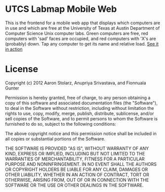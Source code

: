 UTCS Labmap Mobile Web
======================
This is the frontend for a mobile web app that displays which computers are in use and which are free at the University of Texas at Austin Department of Computer Science Unix computer labs. Green computers are free, red computers with 'sad' faces are occupied, and red computers with 'X's are (probably) down. Tap any computer to get its name and relative load.
[See it in action](goo.gl/wKXGU)

License
=======
Copyright (c) 2012 Aaron Stolarz, Anupriya Srivastava, and Fionnuala Gunter

Permission is hereby granted, free of charge, to any person obtaining a copy of this software and associated documentation files (the "Software"), to deal in the Software without restriction, including without limitation the rights to use, copy, modify, merge, publish, distribute, sublicense, and/or sell copies of the Software, and to permit persons to whom the Software is furnished to do so, subject to the following conditions:

The above copyright notice and this permission notice shall be included in all copies or substantial portions of the Software.

THE SOFTWARE IS PROVIDED "AS IS", WITHOUT WARRANTY OF ANY KIND, EXPRESS OR IMPLIED, INCLUDING BUT NOT LIMITED TO THE WARRANTIES OF MERCHANTABILITY, FITNESS FOR A PARTICULAR PURPOSE AND NONINFRINGEMENT. IN NO EVENT SHALL THE AUTHORS OR COPYRIGHT HOLDERS BE LIABLE FOR ANY CLAIM, DAMAGES OR OTHER LIABILITY, WHETHER IN AN ACTION OF CONTRACT, TORT OR OTHERWISE, ARISING FROM, OUT OF OR IN CONNECTION WITH THE SOFTWARE OR THE USE OR OTHER DEALINGS IN THE SOFTWARE.
